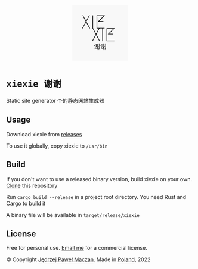 <p align="center"><img width="150" src="xiexie.png" alt="xiexie logo"></p>

# `xiexie 谢谢`
Static site generator 个的静态网站生成器

## Usage
Download xiexie from [releases](https://github.com/jmaczan/xiexie/releases)

To use it globally, copy xiexie to `/usr/bin`

## Build
If you don't want to use a released binary version, build xiexie on your own. [Clone](https://github.com/jmaczan/xiexie.git) this repository

Run `cargo build --release` in a project root directory. You need Rust and Cargo to build it

A binary file will be available in `target/release/xiexie`

## License
Free for personal use. [Email me](mailto:jedrzejpawel@maczan.pl) for a commercial license.

© Copyright [Jędrzej Paweł Maczan](https://maczan.pl/). Made in [Poland](https://en.wikipedia.org/wiki/Poland), 2022
